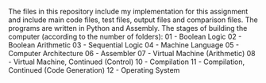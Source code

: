 The files in this repository include my implementation for this assignment and include main code files, test files, output files and comparison files.
The programs are written in Python and Assembly.
The stages of building the computer (according to the number of folders):
01 - Boolean Logic
02 - Boolean Arithmetic
03 - Sequential Logic
04 - Machine Language
05 - Computer Architecture
06 - Assembler
07 - Virtual Machine (Arithmetic)
08 - Virtual Machine, Continued (Control)
10 - Compilation
11 - Compilation, Continued (Code Generation)
12 - Operating System
